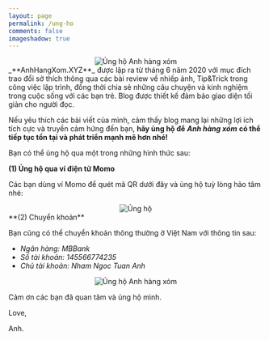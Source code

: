 ```yaml
---
layout: page
permalink: /ung-ho
comments: false
imageshadow: true
---
```

<div class="center-image">
<img data-src="../../assets/images/ngam/cat_doantion.webp" alt="Ủng hộ Anh hàng xóm" title="Ủng hộ tôi" class="blur-up lazyload img-thumb lazyimg ten-lop-ban-tu-dat" id="image-hover"/>
</div>
_**AnhHangXom.XYZ**_ được lập ra từ tháng 6 năm 2020 với mục đích trao đổi sở thích thông qua các bài review về nhiếp ảnh, Tip&Trick trong công việc lập trình, đồng thời chia sẻ những câu chuyện và kinh nghiệm trong cuộc sống với các bạn trẻ. Blog được thiết kế đảm bảo giao diện tối giản cho người đọc.

Nếu yêu thích các bài viết của mình, cảm thấy blog mang lại những lợi ích tích cực và truyền cảm hứng đến bạn, **hãy ủng hộ để** _**Anh hàng xóm**_ **có thể tiếp tục tồn tại và phát triển mạnh mẽ hơn nhé!**

Bạn có thể ủng hộ qua một trong những hình thức sau:

**(1) Ủng hộ qua ví điện tử Momo**

Các bạn dùng ví Momo để quét mã QR dưới đây và ủng hộ tuỳ lòng hảo tâm nhé:
<div class="center-image">
<img data-src="../../assets/images/ngam/donaintion-anhnnt.webp" alt="Ủng hộ" title="Ủng hộ tôi" class="blur-up lazyload img-thumb lazyimg ten-lop-ban-tu-dat" id="image-hover"/>
</div>
<!-- [![Đô Đô has a lot of ideas.](/assets/images/mine-introdu.webp)](https://www.facebook.com/nntatlu/){:class="img-responsive"} -->
**(2) Chuyển khoản**

Bạn cũng có thể chuyển khoản thông thường ở Việt Nam với thông tin sau:

*   _Ngân hàng: MBBank_
*   _Số tài khoản: 145566774235_
*   _Chủ tài khoản: Nham Ngoc Tuan Anh_

<div class="center-image">
<img data-src="../../assets/images/ngam/donation-anhnnt-mbbank.webp" alt="Ủng hộ Anh hàng xóm" title="Ủng hộ tôi" class="blur-up lazyload img-thumb lazyimg ten-lop-ban-tu-dat" id="image-hover"/>
</div>

Cảm ơn các bạn đã quan tâm và ủng hộ mình.

Love,

Anh.

<style>
.center-image{display:grid;justify-items:center}
</style>
